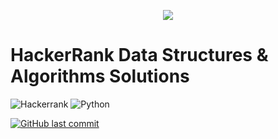 <p align="center"><a href="https://www.hackerrank.com/marinskiy"><img src="https://techpoint.org/wp-content/uploads/2020/03/HackerRank-Logo-300-2.png" ></a></p>

# HackerRank Data Structures & Algorithms Solutions

![Hackerrank](https://img.shields.io/badge/-Hackerrank-2EC866?style=for-the-badge&logo=HackerRank&logoColor=white)
![Python](https://img.shields.io/badge/python-3670A0?style=for-the-badge&logo=python&logoColor=ffdd54)

[![GitHub last commit](https://img.shields.io/github/last-commit/arindamgb/hackerrank-dsa-problem-solving.svg)](https://github.com/arindamgb/hackerrank-dsa-problem-solving.git) 